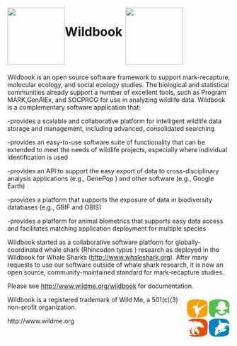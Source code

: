 
<h1><a href="http://www.ibeis.org"><img style="float: left;" align="middle" width="130px" height="130px" src="https://cdn.rawgit.com/holmbergius/Wildbook/master/src/main/webapp/cust/mantamatcher/img/logo_ibeisproject.svg"></a>Wildbook
<a href="http://www.wildme.org"><img style="float: lrft;" align="middle" width="130px" height="130px" src="https://cdn.rawgit.com/holmbergius/Wildbook/master/src/main/webapp/cust/mantamatcher/img/logo_wildemeproject.svg"></a></h1>


 

Wildbook is an open source software framework to support mark-recapture, molecular ecology, and social ecology studies. The biological and statistical communities already support a number of excellent tools, such as Program MARK,GenAlEx, and SOCPROG for use in analyzing wildlife data. Wildbook is a complementary software application that:

-provides a scalable and collaborative platform for intelligent wildlife data storage and management, including advanced, consolidated searching

-provides an easy-to-use software suite of functionality that can be extended to meet the needs of wildlife projects, especially where individual identification is used

-provides an API to support the easy export of data to cross-disciplinary analysis applications (e.g., GenePop ) and other software (e.g., Google Earth)

-provides a platform that supports the exposure of data in biodiversity databases (e.g., GBIF and OBIS)

-provides a platform for animal biometrics that supports easy data access and facilitates matching application deployment for multiple species

Wildbook started as a collaborative software platform for globally-coordinated whale shark (Rhincodon typus ) research as deployed in the Wildbook for Whale Sharks (http://www.whaleshark.org). After many requests to use our software outside of whale shark research, it is now an open source, community-maintained standard for mark-recapture studies.

Please see http://www.wildme.org/wildbook for documentation.

<p><img style="float: right;" align="middle" src="src/main/webapp/images/wild-me-logo-only-100-100.png"> Wildbook is a registered trademark of Wild Me, a 501(c)(3) non-profit organization.</p> http://www.wildme.org
